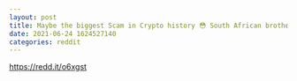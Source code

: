 ```yaml
--- 
layout: post 
title: Maybe the biggest Scam in Crypto history 😳 South African brothers vanish, and so does US$3.6 billion in Bitcoin 
date: 2021-06-24 1624527140 
categories: reddit 
--- 
```

https://redd.it/o6xgst
